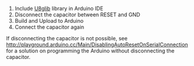 1) Include [U8glib](https://github.com/olikraus/u8glib) library in Arduino IDE
2) Disconnect the capacitor between RESET and GND
3) Build and Upload to Arduino
4) Connect the capacitor again

If disconnecting the capacitor is not possible, see
http://playground.arduino.cc/Main/DisablingAutoResetOnSerialConnection
for a solution on programming the Arduino without disconnecting the capacitor.
